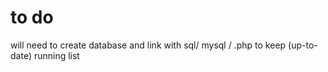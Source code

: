# to do

will need to create database and link with sql/ mysql / .php to keep (up-to-date) running list
